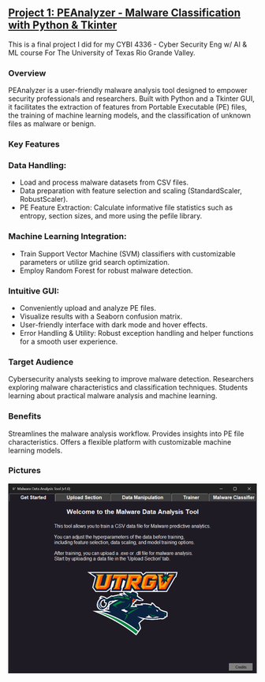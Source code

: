 ## [Project 1: PEAnalyzer - Malware Classification with Python & Tkinter](URL)

This is a final project I did for my CYBI 4336 - Cyber Security Eng w/ AI & ML course  For The University of Texas Rio Grande Valley. 

### Overview

PEAnalyzer is a user-friendly malware analysis tool designed to empower security professionals and researchers.  Built with Python and a Tkinter GUI, it facilitates the extraction of features from Portable Executable (PE) files, the training of machine learning models, and the classification of unknown files as malware or benign.

### Key Features

### Data Handling:
* Load and process malware datasets from CSV files.
* Data preparation with feature selection and scaling (StandardScaler, RobustScaler).
* PE Feature Extraction: Calculate informative file statistics such as entropy, section sizes, and more using the pefile library.
  
### Machine Learning Integration:
* Train Support Vector Machine (SVM) classifiers with customizable parameters or utilize grid search optimization.
* Employ Random Forest for robust malware detection.
  
### Intuitive GUI:
* Conveniently upload and analyze PE files.
* Visualize results with a Seaborn confusion matrix.
* User-friendly interface with dark mode and hover effects.
* Error Handling & Utility: Robust exception handling and helper functions for a smooth user experience.
  
### Target Audience

Cybersecurity analysts seeking to improve malware detection.
Researchers exploring malware characteristics and classification techniques.
Students learning about practical malware analysis and machine learning.

### Benefits
Streamlines the malware analysis workflow.
Provides insights into PE file characteristics.
Offers a flexible platform with customizable machine learning models.

### Pictures
![](images/MalwareDataAnalysisTool/Picture1.png)
